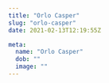 ```yaml
---
title: "Orlo Casper"
slug: "orlo-casper"
date: 2021-02-13T12:19:55Z

meta:
  name: "Orlo Casper"
  dob: ""
  image: ""
---
```


